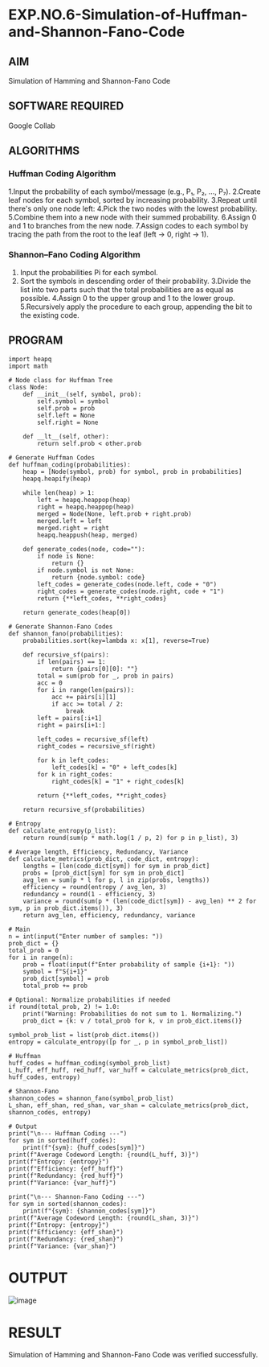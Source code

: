 # EXP.NO.6-Simulation-of-Huffman-and-Shannon-Fano-Code


## AIM
 Simulation of Hamming and Shannon-Fano Code

## SOFTWARE REQUIRED
Google Collab

## ALGORITHMS
### Huffman Coding Algorithm
 1.Input the probability of each symbol/message (e.g., P₁, P₂, ..., P₇).
 2.Create leaf nodes for each symbol, sorted by increasing probability.
 3.Repeat until there's only one node left:
 4.Pick the two nodes with the lowest probability.
 5.Combine them into a new node with their summed probability.
 6.Assign 0 and 1 to branches from the new node.
 7.Assign codes to each symbol by tracing the path from the root to the leaf (left → 0, right → 1).

### Shannon–Fano Coding Algorithm
1. Input the probabilities Pi for each symbol.
2. Sort the symbols in descending order of their probability.
3.Divide the list into two parts such that the total probabilities are as equal as possible.
4.Assign 0 to the upper group and 1 to the lower group.
5.Recursively apply the procedure to each group, appending the bit to the existing code.


## PROGRAM

```
import heapq
import math

# Node class for Huffman Tree
class Node:
    def __init__(self, symbol, prob):
        self.symbol = symbol
        self.prob = prob
        self.left = None
        self.right = None

    def __lt__(self, other):
        return self.prob < other.prob

# Generate Huffman Codes
def huffman_coding(probabilities):
    heap = [Node(symbol, prob) for symbol, prob in probabilities]
    heapq.heapify(heap)

    while len(heap) > 1:
        left = heapq.heappop(heap)
        right = heapq.heappop(heap)
        merged = Node(None, left.prob + right.prob)
        merged.left = left
        merged.right = right
        heapq.heappush(heap, merged)

    def generate_codes(node, code=""):
        if node is None:
            return {}
        if node.symbol is not None:
            return {node.symbol: code}
        left_codes = generate_codes(node.left, code + "0")
        right_codes = generate_codes(node.right, code + "1")
        return {**left_codes, **right_codes}

    return generate_codes(heap[0])

# Generate Shannon-Fano Codes
def shannon_fano(probabilities):
    probabilities.sort(key=lambda x: x[1], reverse=True)

    def recursive_sf(pairs):
        if len(pairs) == 1:
            return {pairs[0][0]: ""}
        total = sum(prob for _, prob in pairs)
        acc = 0
        for i in range(len(pairs)):
            acc += pairs[i][1]
            if acc >= total / 2:
                break
        left = pairs[:i+1]
        right = pairs[i+1:]

        left_codes = recursive_sf(left)
        right_codes = recursive_sf(right)

        for k in left_codes:
            left_codes[k] = "0" + left_codes[k]
        for k in right_codes:
            right_codes[k] = "1" + right_codes[k]

        return {**left_codes, **right_codes}

    return recursive_sf(probabilities)

# Entropy
def calculate_entropy(p_list):
    return round(sum(p * math.log(1 / p, 2) for p in p_list), 3)

# Average length, Efficiency, Redundancy, Variance
def calculate_metrics(prob_dict, code_dict, entropy):
    lengths = [len(code_dict[sym]) for sym in prob_dict]
    probs = [prob_dict[sym] for sym in prob_dict]
    avg_len = sum(p * l for p, l in zip(probs, lengths))
    efficiency = round(entropy / avg_len, 3)
    redundancy = round(1 - efficiency, 3)
    variance = round(sum(p * (len(code_dict[sym]) - avg_len) ** 2 for sym, p in prob_dict.items()), 3)
    return avg_len, efficiency, redundancy, variance

# Main
n = int(input("Enter number of samples: "))
prob_dict = {}
total_prob = 0
for i in range(n):
    prob = float(input(f"Enter probability of sample {i+1}: "))
    symbol = f"S{i+1}"
    prob_dict[symbol] = prob
    total_prob += prob

# Optional: Normalize probabilities if needed
if round(total_prob, 2) != 1.0:
    print("Warning: Probabilities do not sum to 1. Normalizing.")
    prob_dict = {k: v / total_prob for k, v in prob_dict.items()}

symbol_prob_list = list(prob_dict.items())
entropy = calculate_entropy([p for _, p in symbol_prob_list])

# Huffman
huff_codes = huffman_coding(symbol_prob_list)
L_huff, eff_huff, red_huff, var_huff = calculate_metrics(prob_dict, huff_codes, entropy)

# Shannon-Fano
shannon_codes = shannon_fano(symbol_prob_list)
L_shan, eff_shan, red_shan, var_shan = calculate_metrics(prob_dict, shannon_codes, entropy)

# Output
print("\n--- Huffman Coding ---")
for sym in sorted(huff_codes):
    print(f"{sym}: {huff_codes[sym]}")
print(f"Average Codeword Length: {round(L_huff, 3)}")
print(f"Entropy: {entropy}")
print(f"Efficiency: {eff_huff}")
print(f"Redundancy: {red_huff}")
print(f"Variance: {var_huff}")

print("\n--- Shannon-Fano Coding ---")
for sym in sorted(shannon_codes):
    print(f"{sym}: {shannon_codes[sym]}")
print(f"Average Codeword Length: {round(L_shan, 3)}")
print(f"Entropy: {entropy}")
print(f"Efficiency: {eff_shan}")
print(f"Redundancy: {red_shan}")
print(f"Variance: {var_shan}")

```

# OUTPUT
![image](https://github.com/user-attachments/assets/aa246b34-9fa8-4b77-8117-7691eade6505)



 
# RESULT
 Simulation of Hamming and Shannon-Fano Code was verified successfully.
